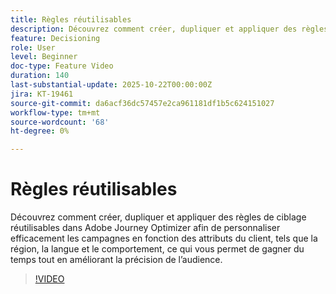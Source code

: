 ```yaml
---
title: Règles réutilisables
description: Découvrez comment créer, dupliquer et appliquer des règles de ciblage réutilisables dans Adobe Journey Optimizer afin de personnaliser efficacement les campagnes en fonction des attributs du client, tels que la région, la langue et le comportement, ce qui vous permet de gagner du temps tout en améliorant la précision de l’audience.
feature: Decisioning
role: User
level: Beginner
doc-type: Feature Video
duration: 140
last-substantial-update: 2025-10-22T00:00:00Z
jira: KT-19461
source-git-commit: da6acf36dc57457e2ca961181df1b5c624151027
workflow-type: tm+mt
source-wordcount: '68'
ht-degree: 0%

---
```



# Règles réutilisables

Découvrez comment créer, dupliquer et appliquer des règles de ciblage réutilisables dans Adobe Journey Optimizer afin de personnaliser efficacement les campagnes en fonction des attributs du client, tels que la région, la langue et le comportement, ce qui vous permet de gagner du temps tout en améliorant la précision de l’audience.

>[!VIDEO](https://video.tv.adobe.com/v/3476127/?learn=on&enablevpops)
